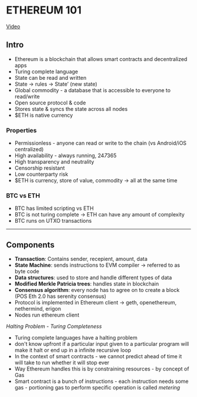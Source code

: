 # ETHEREUM 101

[Video](https://www.youtube.com/watch?v=44qhIBMGMoM)

## Intro

- Ethereum is a blockchain that allows smart contracts and decentralized apps
- Turing complete language
- State can be read and written
- State → rules → State’ (new state)
- Global commodity - a database that is accessible to everyone to read/write
- Open source protocol & code
- Stores state & syncs the state across all nodes
- $ETH is native currency

### Properties

- Permissionless - anyone can read or write to the chain (vs Android/iOS centralized)
- High availability - always running, 24*7*365
- High transparency and neutrality
- Censorship resistant
- Low counterparty risk
- $ETH is currency, store of value, commodity → all at the same time

### BTC vs ETH

- BTC has limited scripting vs ETH
- BTC is not turing complete → ETH can have any amount of complexity
- BTC runs on UTXO transactions

---

## Components

- **Transaction**: Contains sender, recepient, amount, data
- **State Machine**: sends instructions to EVM compiler → referred to as byte code
- **Data structures**: used to store and handle different types of data
- **Modified Merkle Patricia trees**: handles state in blockchain
- **Consensus algorithm**: every node has to agree on to create a block (POS Eth 2.0 has serenity consensus)
- Protocol is implemented in Ethereum client → geth, openethereum, nethermind, erigon
- Nodes run ethereum client

_Halting Problem - Turing Completeness_

- Turing complete languages have a halting problem
- don't know upfront if a particular input given to a particular program will make it halt or end up in a infinite recursive loop
- In the context of smart contracts - we cannot predict ahead of time it will take to run whether it will stop ever
- Way Ethereum handles this is by constraining resources - by concept of Gas
- Smart contract is a bunch of instructions - each instruction needs some gas - portioning gas to perform specific operation is called _metering_
